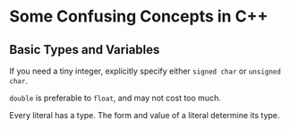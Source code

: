 # Some Confusing Concepts in C++

## Basic Types and Variables

If you need a tiny integer, explicitly specify either `signed char` or `unsigned char`.

`double` is preferable to `float`, and may not cost too much.

Every literal has a type. The form and value of a literal determine its type.
